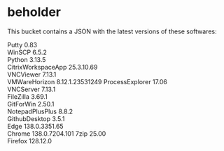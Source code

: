 # beholder
This bucket contains a JSON with the latest versions of these softwares:

Putty              0.83           
WinSCP             6.5.2          
Python             3.13.5         
CitrixWorkspaceApp 25.3.10.69     
VNCViewer          7.13.1         
VMWareHorizon      8.12.1.23531249
ProcessExplorer    17.06          
VNCServer          7.13.1         
FileZilla          3.69.1         
GitForWin          2.50.1         
NotepadPlusPlus    8.8.2          
GithubDesktop      3.5.1          
Edge               138.0.3351.65  
Chrome             138.0.7204.101 
7zip               25.00          
Firefox            128.12.0         



